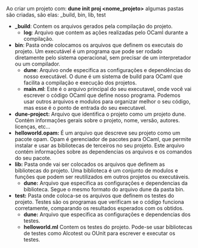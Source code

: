 Ao criar um projeto com: **dune init proj <nome_projeto>** algumas pastas são criadas, são elas: _build, bin, lib, test
- **_build**: Contem os arquivos gerados pela compilação do projeto.
	- **log**: Arquivo que contem as ações realizadas pelo OCaml durante a compilação.
- **bin**: Pasta onde colocamos os arquivos que definem os executais do projeto. Um executável é um programa que pode ser rodado diretamente pelo sistema operacional, sem precisar de um interpretador ou um compilador.
	- **dune**: Arquivo onde especifica as configurações e dependências do nosso executável. O dune é um sistema de build para OCaml que facilita a compilação e execução dos projetos.
	- **main.ml**: Este é o arquivo principal do seu executavel, onde você vai escrever o código OCaml que define nosso programa. Podemos usar outros arquivos e modulos para organizar melhor o seu código, mas esse é o ponto de entrada do seu executavel.
- **dune-project:** Arquivo que identifica o projeto como um projeto dune. Contém informações gerais sobre o projeto, nome, versão, autores. licenças, etc...
- **helloworld.opam:** É um arquivo que descreve seu projeto como um pacote opam. Opam é gerenciador de pacotes para OCaml, que permite instalar e usar as bibliotecas de terceiros no seu projeto. Este arquivo contém informações sobre as dependencias os arquivos e os comandos do seu pacote.
- **lib:** Pasta onde vai ser colocados os arquivos que definem as bibliotecas do projeto. Uma biblioteca é um conjunto de modulos e funções que podem ser reutilizados em outros projetos ou executáveis.
	- **dune:** Arquivo que especifica as configurações e dependencias da biblioteca. Segue o mesmo formato do arquivo dune da pasta bin.
- **test:** Pasta onde coloca-se os arquivos que definem os testes do projeto. Testes são os programas que verificam se o código funciona corretamente, comparando os resultados esperados com os obtidos.
	- **dune:** Arquivo que especifica as configurações e dependencias dos testes.
	- **helloworld.ml** Contem os testes do projeto. Pode-se usar bibliotecas de testes como Alcotest ou OUnit para escrever e executar os testes.
